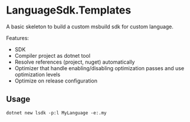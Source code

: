 # LanguageSdk.Templates

A basic skeleton to build a custom msbuild sdk for custom language.

Features:

- SDK
- Compiler project as dotnet tool
- Resolve references (project, nuget) automatically
- Optimizer that handle enabling/disabling optimization passes and use optimization levels
- Optimize on release configuration

## Usage
````shell
dotnet new lsdk -p:l MyLanguage -e:.my
````